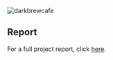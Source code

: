![darkbrewcafe](https://github.com/chengmic/Dark-Brew-Cafe-Database-Website/assets/97090779/bfae8106-b98b-4346-90bb-8c479d05b609)

## Report
For a full project report, click [here](https://docs.google.com/document/d/1jGET_EKOr8bMH9ltLe3lqxm1MGZhUtHxt5DxjVQbhOs/edit?usp=sharing).
